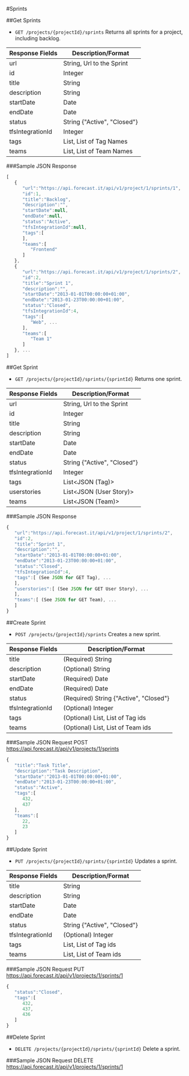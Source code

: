 #Sprints

##Get Sprints

* `GET /projects/{projectId}/sprints` Returns all sprints for a project, including backlog.

|Response Fields | Description/Format|
|------------ | -------------|
|url | String, Url to the Sprint|
|id | Integer|
|title | String|
|description | String|
|startDate | Date|
|endDate | Date|
|status | String {"Active", "Closed"}|
|tfsIntegrationId | Integer|
|tags | List<String>, List of Tag Names|
|teams | List<String>, List of Team Names|

###Sample JSON Response
```javascript
[
   {
      "url":"https://api.forecast.it/api/v1/project/1/sprints/1",
      "id":1,
      "title":"Backlog",
      "description":"",
      "startDate":null,
      "endDate":null,
      "status":"Active",
	  "tfsIntegrationId":null,
      "tags":[
      ],
	  "teams":[
	     "Frontend"
      ]
   },
   {
      "url":"https://api.forecast.it/api/v1/project/1/sprints/2",
      "id":2,
      "title":"Sprint 1",
      "description":"",
      "startDate":"2013-01-01T00:00:00+01:00",
      "endDate":"2013-01-23T00:00:00+01:00",
      "status":"Closed",
	  "tfsIntegrationId":4,
      "tags":[
         "Web", ...
      ],
	  "teams":[
	     "Team 1"
      ]
   }, ...
]
```

##Get Sprint

* `GET /projects/{projectId}/sprints/{sprintId}` Returns one sprint.

|Response Fields | Description/Format|
|------------ | -------------|
|url | String, Url to the Sprint|
|id | Integer|
|title | String|
|description | String|
|startDate | Date|
|endDate | Date|
|status | String {"Active", "Closed"}|
|tfsIntegrationId | Integer|
|tags | List<JSON (Tag)>|
|userstories | List<JSON (User Story)>|
|teams | List<JSON (Team)>|

###Sample JSON Response
```javascript
{
   "url":"https://api.forecast.it/api/v1/project/1/sprints/2",
   "id":2,
   "title":"Sprint 1",
   "description":"",
   "startDate":"2013-01-01T00:00:00+01:00",
   "endDate":"2013-01-23T00:00:00+01:00",
   "status":"Closed",
   "tfsIntegrationId":4,
   "tags":[ (See JSON for GET Tag), ...
   ],
   "userstories":[ (See JSON for GET User Story), ...
   ],
   "teams":[ (See JSON for GET Team), ...
   ]
}
```

##Create Sprint

* `POST /projects/{projectId}/sprints` Creates a new sprint.

|Response Fields | Description/Format|
|------------ | -------------|
|title | (Required) String|
|description | (Optional) String|
|startDate | (Required) Date|
|endDate | (Required) Date|
|status | (Required) String {"Active", "Closed"}|
|tfsIntegrationId | (Optional) Integer|
|tags | (Optional) List<Integer>, List of Tag ids|
|teams | (Optional) List<Integer>, List of Team ids|

###Sample JSON Request
POST https://api.forecast.it/api/v1/projects/1/sprints

```javascript
{
   "title":"Task Title",
   "description":"Task Description",
   "startDate":"2013-01-01T00:00:00+01:00",
   "endDate":"2013-01-23T00:00:00+01:00",
   "status":"Active",
   "tags":[
      432,
      437
   ],
   "teams":[
      22,
      23
   ]
}
```

##Update Sprint

* `PUT /projects/{projectId}/sprints/{sprintId}` Updates a sprint.

|Response Fields | Description/Format|
|------------ | -------------|
|title | String|
|description | String|
|startDate | Date|
|endDate | Date|
|status | String {"Active", "Closed"}|
|tfsIntegrationId | (Optional) Integer|
|tags | List<Integer>, List of Tag ids|
|teams | List<Integer>, List of Team ids|

###Sample JSON Request
PUT https://api.forecast.it/api/v1/projects/1/sprints/1

```javascript
{
   "status":"Closed",
   "tags":[
      432,
      437,
      436
   ]
}
```

##Delete Sprint

* `DELETE /projects/{projectId}/sprints/{sprintId}` Delete a sprint.

###Sample JSON Request
DELETE https://api.forecast.it/api/v1/projects/1/sprints/1
